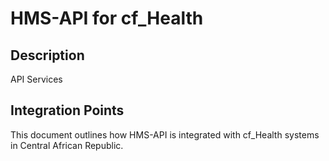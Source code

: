 # HMS-API for cf_Health

## Description

API Services

## Integration Points

This document outlines how HMS-API is integrated with cf_Health systems in Central African Republic.
